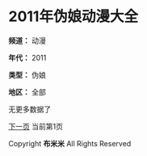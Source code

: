 # 2011年伪娘动漫大全

**频道：** 动漫

**年代：** 2011

**类型：** 伪娘

**地区：** 全部

无更多数据了

[下一页](/acg/2011/101/all/2.html) 当前第1页

Copyright **布米米** All Rights Reserved
